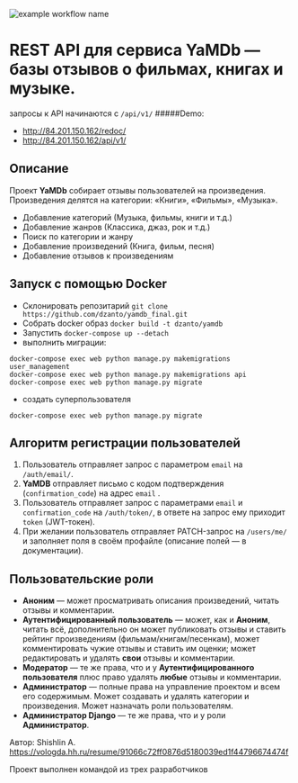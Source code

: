 ![example workflow name](https://github.com/dzanto/yamdb_final/workflows/Yamdb-app%20workflow/badge.svg)
# REST API для сервиса YaMDb — базы отзывов о фильмах, книгах и музыке.
запросы к API начинаются с `/api/v1/`
#####Demo:
- http://84.201.150.162/redoc/
- http://84.201.150.162/api/v1/


## Описание

Проект **YaMDb** собирает отзывы пользователей на произведения. Произведения делятся на категории: «Книги», «Фильмы», «Музыка».
- Добавление категорий (Музыка, фильмы, книги и т.д.)
- Добавление жанров (Классика, джаз, рок и т.д.)
- Поиск по категории и жанру
- Добавление произведений (Книга, фильм, песня)
- Добавление отзывов к произведениям

## Запуск с помощью Docker
- Склонировать репозитарий `git clone https://github.com/dzanto/yamdb_final.git`
- Собрать docker образ `docker build -t dzanto/yamdb`
- Запустить
`docker-compose up --detach`
- выполнить миграции:
```
docker-compose exec web python manage.py makemigrations user_management
docker-compose exec web python manage.py makemigrations api
docker-compose exec web python manage.py migrate
```
- создать суперпользователя
```
docker-compose exec web python manage.py migrate
```

## Алгоритм регистрации пользователей
1. Пользователь отправляет запрос с параметром `email` на `/auth/email/`.
2. **YaMDB** отправляет письмо с кодом подтверждения (`confirmation_code`) на адрес  `email` .
3. Пользователь отправляет запрос с параметрами `email` и `confirmation_code` на `/auth/token/`, в ответе на запрос ему приходит `token` (JWT-токен).
4. При желании пользователь отправляет PATCH-запрос на `/users/me/` и заполняет поля в своём профайле (описание полей — в документации).

## Пользовательские роли
- **Аноним** — может просматривать описания произведений, читать отзывы и комментарии.
- **Аутентифицированный пользователь** — может, как и **Аноним**, читать всё, дополнительно он может публиковать отзывы и ставить рейтинг произведениям (фильмам/книгам/песенкам), может комментировать чужие отзывы и ставить им оценки; может редактировать и удалять **свои** отзывы и комментарии.
- **Модератор** — те же права, что и у **Аутентифицированного пользователя** плюс право удалять **любые** отзывы и комментарии.
- **Администратор** — полные права на управление проектом и всем его содержимым. Может создавать и удалять категории и произведения. Может назначать роли пользователям.
- **Администратор Django** — те же права, что и у роли **Администратор**.


Автор: Shishlin A.
https://vologda.hh.ru/resume/91066c72ff0876d5180039ed1f44796674474f

Проект выполнен командой из трех разработчиков